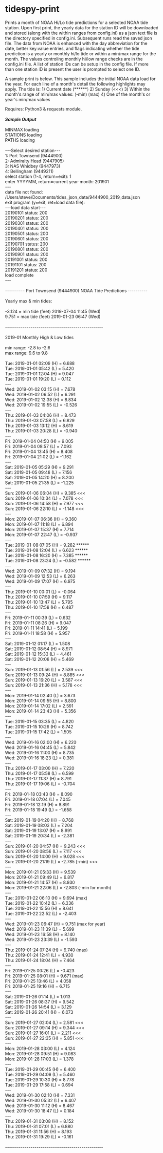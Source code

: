 # tidespy-print
Prints a month of NOAA Hi/Lo tide predictions for a selected NOAA tide station. Upon first print, the yearly data for the station ID will be downloaded and stored (along with the within ranges from config.ini) as a json text file is the directory specified in config.ini. Subsequent runs read the saved json file. The data from NOAA is enhanced with the day abbreviation for the date, better key:value entries, and flags indicating whether the tide prediction is a yearly or monthly hi/lo tide or within a min/max range for the month. The values controling monthly hi/low range checks are in the config.ini file. A list of station IDs can be setup in the config file. If more than one station ID is present the user is prompted to select one ID.

A sample print is below. This sample includes the initial NOAA data load for the year. For each line of a month's detail the following highlights may apply. The tide is:
     1) Current date (******)
     2) Sunday (<<<)
     3) Within the month's range of min/max values: (-min) (max)
     4) One of the month's or year's min/max values

Requires: Python3 & requests module.
<br>
<br>
***Sample Output***
<br>
<br>
MINMAX loading<br>
STATIONS loading<br>
PATHS loading<br>
<br>
\---Select desired station---<br>
1: Port Townsend (9444900)<br>
2: Admiralty Head (9447905)<br>
3: NAS Whidbey (9447973)<br>
4: Bellingham (9449211)<br>
select station (1-4, return=exit): 1<br>
enter YYYYMM, return=current year-month: 201901<br>
\---<br>
data file not found: /Users/steve/Documents/tides_json_data/9444900_2019_data.json<br>
exit program (y=exit, ret=load data file): <br>
\---load data start---<br>
20190101 status: 200<br>
20190201 status: 200<br>
20190301 status: 200<br>
20190401 status: 200<br>
20190501 status: 200<br>
20190601 status: 200<br>
20190701 status: 200<br>
20190801 status: 200<br>
20190901 status: 200<br>
20191001 status: 200<br>
20191101 status: 200<br>
20191201 status: 200<br>
load complete<br>
\---<br>
<br>
\---------- Port Townsend (9444900) NOAA Tide Predictions  ----------<br>
<br>
Yearly max & min tides:<br>
<br>
\-3.124 = min tide (feet) 2019-07-04 11:45 (Wed)<br>
9.751 = max tide (feet) 2019-01-23 06:47 (Wed)<br>
<br>
\--------------------------------------------------<br>
<br>
2019-01 Monthly High & Low tides<br>
<br>
min range: -2.8 to -2.6<br>
max range: 9.6 to 9.8<br>
<br>
Tue: 2019-01-01 02:09 (H) =  6.688  <br>
Tue: 2019-01-01 05:42 (L) =  5.420  <br>
Tue: 2019-01-01 12:04 (H) =  9.047  <br>
Tue: 2019-01-01 19:20 (L) =  0.112  <br>
\---<br>
Wed: 2019-01-02 03:15 (H) =  7.678  <br>
Wed: 2019-01-02 06:52 (L) =  6.291  <br>
Wed: 2019-01-02 12:38 (H) =  8.834  <br>
Wed: 2019-01-02 19:55 (L) = -0.526  <br>
\---<br>
Thu: 2019-01-03 04:06 (H) =  8.473  <br>
Thu: 2019-01-03 07:58 (L) =  6.829  <br>
Thu: 2019-01-03 13:12 (H) =  8.619  <br>
Thu: 2019-01-03 20:28 (L) = -0.940  <br>
\---<br>
Fri: 2019-01-04 04:50 (H) =  9.005  <br>
Fri: 2019-01-04 08:57 (L) =  7.093  <br>
Fri: 2019-01-04 13:45 (H) =  8.408  <br>
Fri: 2019-01-04 21:02 (L) = -1.162  <br>
\---<br>
Sat: 2019-01-05 05:29 (H) =  9.291  <br>
Sat: 2019-01-05 09:48 (L) =  7.156  <br>
Sat: 2019-01-05 14:20 (H) =  8.200  <br>
Sat: 2019-01-05 21:35 (L) = -1.225  <br>
\---<br>
Sun: 2019-01-06 06:04 (H) =  9.385  <<<<br>
Sun: 2019-01-06 10:34 (L) =  7.078  <<<<br>
Sun: 2019-01-06 14:58 (H) =  7.977  <<<<br>
Sun: 2019-01-06 22:10 (L) = -1.148  <<<<br>
\---<br>
Mon: 2019-01-07 06:36 (H) =  9.360  <br>
Mon: 2019-01-07 11:18 (L) =  6.894  <br>
Mon: 2019-01-07 15:37 (H) =  7.714  <br>
Mon: 2019-01-07 22:47 (L) = -0.937  <br>
\---<br>
Tue: 2019-01-08 07:05 (H) =  9.282  ****** <br>
Tue: 2019-01-08 12:04 (L) =  6.623  ******<br>
Tue: 2019-01-08 16:20 (H) =  7.385  ******<br>
Tue: 2019-01-08 23:24 (L) = -0.582  ******<br>
\---<br>
Wed: 2019-01-09 07:32 (H) =  9.194  <br>
Wed: 2019-01-09 12:53 (L) =  6.263  <br>
Wed: 2019-01-09 17:07 (H) =  6.975  <br>
\---<br>
Thu: 2019-01-10 00:01 (L) = -0.064  <br>
Thu: 2019-01-10 07:59 (H) =  9.117  <br>
Thu: 2019-01-10 13:47 (L) =  5.795  <br>
Thu: 2019-01-10 17:58 (H) =  6.487  <br>
\---<br>
Fri: 2019-01-11 00:39 (L) =  0.632  <br>
Fri: 2019-01-11 08:26 (H) =  9.047  <br>
Fri: 2019-01-11 14:41 (L) =  5.199  <br>
Fri: 2019-01-11 18:58 (H) =  5.957  <br>
\---<br>
Sat: 2019-01-12 01:17 (L) =  1.508  <br>
Sat: 2019-01-12 08:54 (H) =  8.971  <br>
Sat: 2019-01-12 15:33 (L) =  4.461  <br>
Sat: 2019-01-12 20:08 (H) =  5.469  <br>
\---<br>
Sun: 2019-01-13 01:56 (L) =  2.539  <<<<br>
Sun: 2019-01-13 09:24 (H) =  8.885  <<<<br>
Sun: 2019-01-13 16:20 (L) =  3.587  <<<<br>
Sun: 2019-01-13 21:36 (H) =  5.178  <<<<br>
\---<br>
Mon: 2019-01-14 02:40 (L) =  3.673  <br>
Mon: 2019-01-14 09:55 (H) =  8.800  <br>
Mon: 2019-01-14 17:02 (L) =  2.591  <br>
Mon: 2019-01-14 23:43 (H) =  5.356  <br>
\---<br>
Tue: 2019-01-15 03:35 (L) =  4.820  <br>
Tue: 2019-01-15 10:26 (H) =  8.742  <br>
Tue: 2019-01-15 17:42 (L) =  1.505  <br>
\---<br>
Wed: 2019-01-16 02:00 (H) =  6.220  <br>
Wed: 2019-01-16 04:45 (L) =  5.842  <br>
Wed: 2019-01-16 11:00 (H) =  8.735  <br>
Wed: 2019-01-16 18:23 (L) =  0.381  <br>
\---<br>
Thu: 2019-01-17 03:00 (H) =  7.220  <br>
Thu: 2019-01-17 05:58 (L) =  6.599  <br>
Thu: 2019-01-17 11:37 (H) =  8.791  <br>
Thu: 2019-01-17 19:06 (L) = -0.704  <br>
\---<br>
Fri: 2019-01-18 03:43 (H) =  8.090  <br>
Fri: 2019-01-18 07:04 (L) =  7.045  <br>
Fri: 2019-01-18 12:19 (H) =  8.891  <br>
Fri: 2019-01-18 19:49 (L) = -1.658  <br>
\---<br>
Sat: 2019-01-19 04:20 (H) =  8.768  <br>
Sat: 2019-01-19 08:03 (L) =  7.204  <br>
Sat: 2019-01-19 13:07 (H) =  8.991  <br>
Sat: 2019-01-19 20:34 (L) = -2.381  <br>
\---<br>
Sun: 2019-01-20 04:57 (H) =  9.243  <<<<br>
Sun: 2019-01-20 08:56 (L) =  7.117  <<<<br>
Sun: 2019-01-20 14:00 (H) =  9.028  <<<<br>
Sun: 2019-01-20 21:19 (L) = -2.785 (-min) <<<<br>
\---<br>
Mon: 2019-01-21 05:33 (H) =  9.539  <br>
Mon: 2019-01-21 09:49 (L) =  6.817  <br>
Mon: 2019-01-21 14:57 (H) =  8.930  <br>
Mon: 2019-01-21 22:06 (L) = -2.803 (-min for month) <br>
\---<br>
Tue: 2019-01-22 06:10 (H) =  9.694 (max) <br>
Tue: 2019-01-22 10:42 (L) =  6.336  <br>
Tue: 2019-01-22 15:56 (H) =  8.641  <br>
Tue: 2019-01-22 22:52 (L) = -2.403  <br>
\---<br>
Wed: 2019-01-23 06:47 (H) =  9.751 (max for year) <br>
Wed: 2019-01-23 11:39 (L) =  5.699  <br>
Wed: 2019-01-23 16:58 (H) =  8.140  <br>
Wed: 2019-01-23 23:39 (L) = -1.593  <br>
\---<br>
Thu: 2019-01-24 07:24 (H) =  9.740 (max) <br>
Thu: 2019-01-24 12:41 (L) =  4.930  <br>
Thu: 2019-01-24 18:04 (H) =  7.464  <br>
\---<br>
Fri: 2019-01-25 00:26 (L) = -0.423  <br>
Fri: 2019-01-25 08:01 (H) =  9.671 (max) <br>
Fri: 2019-01-25 13:46 (L) =  4.058  <br>
Fri: 2019-01-25 19:16 (H) =  6.715  <br>
\---<br>
Sat: 2019-01-26 01:14 (L) =  1.013  <br>
Sat: 2019-01-26 08:37 (H) =  9.542  <br>
Sat: 2019-01-26 14:54 (L) =  3.129  <br>
Sat: 2019-01-26 20:41 (H) =  6.073  <br>
\---<br>
Sun: 2019-01-27 02:04 (L) =  2.581  <<<<br>
Sun: 2019-01-27 09:14 (H) =  9.344  <<<<br>
Sun: 2019-01-27 16:01 (L) =  2.211  <<<<br>
Sun: 2019-01-27 22:35 (H) =  5.851  <<<<br>
\---<br>
Mon: 2019-01-28 03:00 (L) =  4.124  <br>
Mon: 2019-01-28 09:51 (H) =  9.083  <br>
Mon: 2019-01-28 17:03 (L) =  1.378  <br>
\---<br>
Tue: 2019-01-29 00:45 (H) =  6.400  <br>
Tue: 2019-01-29 04:09 (L) =  5.460  <br>
Tue: 2019-01-29 10:30 (H) =  8.778  <br>
Tue: 2019-01-29 17:58 (L) =  0.694  <br>
\---<br>
Wed: 2019-01-30 02:10 (H) =  7.331  <br>
Wed: 2019-01-30 05:32 (L) =  6.407  <br>
Wed: 2019-01-30 11:12 (H) =  8.467  <br>
Wed: 2019-01-30 18:47 (L) =  0.184  <br>
\---<br>
Thu: 2019-01-31 03:08 (H) =  8.152  <br>
Thu: 2019-01-31 07:01 (L) =  6.880  <br>
Thu: 2019-01-31 11:56 (H) =  8.193  <br>
Thu: 2019-01-31 19:29 (L) = -0.161  <br>
<br>
\--------------------------------------------------<br>
